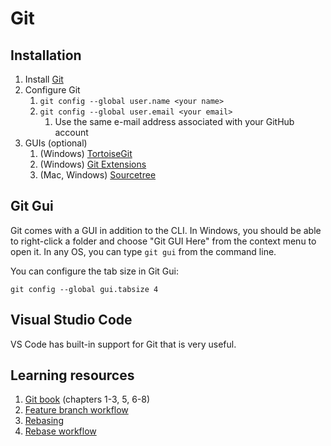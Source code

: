 # Git

## Installation

1. Install [Git](https://git-scm.com/)
1. Configure Git
    1. `git config --global user.name <your name>`
	1. `git config --global user.email <your email>`
	    1. Use the same e-mail address associated with your GitHub account
1. GUIs (optional)
    1. (Windows) [TortoiseGit](https://tortoisegit.org/)
	1. (Windows) [Git Extensions](https://gitextensions.github.io/)
	1. (Mac, Windows) [Sourcetree](https://www.sourcetreeapp.com/)

## Git Gui

Git comes with a GUI in addition to the CLI. In Windows, you should be able to right-click a folder and choose "Git GUI Here" from the context menu to open it. In any OS, you can type `git gui` from the command line.

You can configure the tab size in Git Gui:

```shell
git config --global gui.tabsize 4
```

## Visual Studio Code

VS Code has built-in support for Git that is very useful.

## Learning resources

1. [Git book](https://git-scm.com/book/en/v2) (chapters 1-3, 5, 6-8)
1. [Feature branch workflow](https://www.atlassian.com/git/tutorials/comparing-workflows/feature-branch-workflow)
1. [Rebasing](https://www.atlassian.com/git/tutorials/merging-vs-rebasing)
1. [Rebase workflow](http://kensheedlo.com/essays/why-you-should-use-a-rebase-workflow/)
